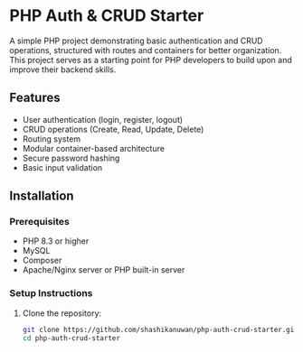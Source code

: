 # PHP Auth & CRUD Starter

A simple PHP project demonstrating basic authentication and CRUD operations, structured with routes and containers for better organization. This project serves as a starting point for PHP developers to build upon and improve their backend skills.

## Features
- User authentication (login, register, logout)
- CRUD operations (Create, Read, Update, Delete)
- Routing system
- Modular container-based architecture
- Secure password hashing
- Basic input validation

## Installation

### Prerequisites
- PHP 8.3 or higher
- MySQL
- Composer
- Apache/Nginx server or PHP built-in server

### Setup Instructions
1. Clone the repository:
   ```sh
   git clone https://github.com/shashikanuwan/php-auth-crud-starter.git
   cd php-auth-crud-starter
